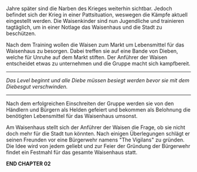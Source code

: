 Jahre später sind die Narben des Krieges weiterhin sichtbar. Jedoch befindet sich der Krieg in einer Pattsituation, weswegen die Kämpfe aktuell eingestellt werden. Die Waisenkinder sind nun Jugendliche und trainieren tagtäglich, um in einer Notlage das Waisenhaus und die Stadt zu beschützen.

Nach dem Training wollen die Waisen zum Markt um Lebensmittel für das Waisenhaus zu besorgen. Dabei treffen sie auf eine Bande von Dieben, welche für Unruhe auf dem Markt stiften. Der Anführer der Waisen entscheidet etwas zu unternehmen und die Gruppe macht sich kampfbereit.

---

*Das Level beginnt und alle Diebe müssen besiegt werden bevor sie mit dem Diebesgut verschwinden.*

---

Nach dem erfolgreichen Einschreiten der Gruppe werden sie von den Händlern und Bürgern als Helden gefeiert und bekommen als Belohnung die benötigten Lebensmittel für das Waisenhaus umsonst. 

Am Waisenhaus stellt sich der Anführer der Waisen die Frage, ob sie nicht doch mehr für die Stadt tun könnten. Nach einigen Überlegungen schlägt er seinen Freunden vor eine Bürgerwehr namens "The Vigilans" zu gründen. Die Idee wird von jedem geliebt und zur Feier der Gründung der Bürgerwehr findet ein Festmahl für das gesamte Waisenhaus statt.

**END CHAPTER 02**

